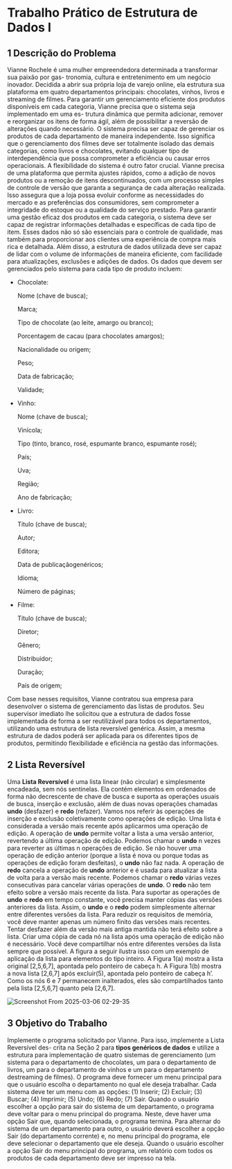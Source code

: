 # Trabalho Prático de Estrutura de Dados I

## 1 Descrição do Problema

Vianne Rochele é uma mulher empreendedora determinada a transformar sua paixão por gas-
tronomia, cultura e entretenimento em um negócio inovador. Decidida a abrir sua própria loja
de varejo online, ela estrutura sua plataforma em quatro departamentos principais: chocolates,
vinhos, livros e streaming de filmes. Para garantir um gerenciamento eficiente dos produtos
disponíveis em cada categoria, Vianne precisa que o sistema seja implementado em uma es-
trutura dinâmica que permita adicionar, remover e reorganizar os itens de forma ágil, além de
possibilitar a reversão de alterações quando necessário.
O sistema precisa ser capaz de gerenciar os produtos de cada departamento de maneira
independente. Isso significa que o gerenciamento dos filmes deve ser totalmente isolado das
demais categorias, como livros e chocolates, evitando qualquer tipo de interdependência que
possa comprometer a eficiência ou causar erros operacionais.
A flexibilidade do sistema é outro fator crucial. Vianne precisa de uma plataforma que
permita ajustes rápidos, como a adição de novos produtos ou a remoção de itens descontinuados,
com um processo simples de controle de versão que garanta a segurança de cada alteração
realizada. Isso assegura que a loja possa evoluir conforme as necessidades do mercado e as
preferências dos consumidores, sem comprometer a integridade do estoque ou a qualidade do
serviço prestado.
Para garantir uma gestão eficaz dos produtos em cada categoria, o sistema deve ser capaz
de registrar informações detalhadas e específicas de cada tipo de item. Esses dados não só
são essenciais para o controle de qualidade, mas também para proporcionar aos clientes uma
experiência de compra mais rica e detalhada. Além disso, a estrutura de dados utilizada deve
ser capaz de lidar com o volume de informações de maneira eficiente, com facilidade para
atualizações, exclusões e adições de dados.
Os dados que devem ser gerenciados pelo sistema para cada tipo de produto incluem:

- Chocolate:
  
     Nome (chave de busca);
  
     Marca;
  
     Tipo de chocolate (ao leite, amargo ou branco);
  
     Porcentagem de cacau (para chocolates amargos);
  
     Nacionalidade ou origem;
  
     Peso;
  
     Data de fabricação;
  
     Validade;
- Vinho:
  
     Nome (chave de busca);
  
     Vinícola;
  
     Tipo (tinto, branco, rosé, espumante branco, espumante rosé);
  
     País;
  
     Uva;
  
     Região;
  
     Ano de fabricação;
  
- Livro:
  
     Título (chave de busca);

     Autor;

     Editora;

     Data de publicaçãogenéricos;

     Idioma;

     Número de páginas;

- Filme:
  
     Título (chave de busca);
  
     Diretor;
  
     Gênero;
  
     Distribuidor;
  
     Duração;
  
     País de origem;
  
Com base nesses requisitos, Vianne contratou sua empresa para desenvolver o sistema de
gerenciamento das listas de produtos. Seu supervisor imediato lhe solicitou que a estrutura de
dados fosse implementada de forma a ser reutilizável para todos os departamentos, utilizando
uma estrutura de lista reversível genérica. Assim, a mesma estrutura de dados poderá ser
aplicada para os diferentes tipos de produtos, permitindo flexibilidade e eficiência na gestão
das informações.

## 2 Lista Reversível

Uma **Lista Reversível** é uma lista linear (não circular) e simplesmente encadeada, sem nós
sentinelas. Ela contém elementos em ordenados de forma não decrescente de chave de busca
e suporta as operações usuais de busca, inserção e exclusão, além de duas novas operações
chamadas **undo** (desfazer) e **redo** (refazer). Vamos nos referir às operações de inserção e
exclusão coletivamente como operações de edição. Uma lista é considerada a versão mais
recente após aplicarmos uma operação de edição.
A operação de **undo** permite voltar a lista a uma versão anterior, revertendo a última
operação de edição. Podemos chamar o **undo** n vezes para reverter as últimas n operações de
edição. Se não houver uma operação de edição anterior (porque a lista é nova ou porque todas
as operações de edição foram desfeitas), o **undo** não faz nada.
A operação de **redo** cancela a operação de **undo** anterior e é usada para atualizar a lista
de volta para a versão mais recente. Podemos chamar o **redo** várias vezes consecutivas para
cancelar várias operações de **undo**. O **redo** não tem efeito sobre a versão mais recente da lista.
Para suportar as operações de **undo** e **redo** em tempo constante, você precisa manter cópias
das versões anteriores da lista. Assim, o **undo** e o **redo** podem simplesmente alternar entre
diferentes versões da lista. Para reduzir os requisitos de memória, você deve manter apenas um
número finito das versões mais recentes. Tentar desfazer além da versão mais antiga mantida
não terá efeito sobre a lista.
Criar uma cópia de cada nó na lista após uma operação de edição não é necessário. Você
deve compartilhar nós entre diferentes versões da lista sempre que possível. A figura a seguir
ilustra isso com um exemplo de aplicação da lista para elementos do tipo inteiro. A Figura
1(a) mostra a lista original [2,5,6,7], apontada pelo ponteiro de cabeça h. A Figura 1(b) mostra
a nova lista [2,6,7] após excluir(5), apontada pelo ponteiro de cabeça h’. Como os nós 6 e 7
permanecem inalterados, eles são compartilhados tanto pela lista [2,5,6,7] quanto pela [2,6,7].

![Screenshot From 2025-03-06 02-29-35](https://github.com/user-attachments/assets/929f97b8-4f82-47f1-996f-de1ef73953bc)


## 3 Objetivo do Trabalho

Implemente o programa solicitado por Vianne. Para isso, implemente a Lista Reversível des-
crita na Seção 2 para **tipos genéricos de dados** e utilize a estrutura para implementação de
quatro sistemas de gerenciamento (um sistema para o departamento de chocolates, um para
o departamento de livros, um para o departamento de vinhos e um para o departamento destreaming de filmes). O programa deve fornecer um menu principal para que o usuário escolha o
departamento no qual ele deseja trabalhar. Cada sistema deve ter um menu com as opções: (1)
Inserir; (2) Excluir; (3) Buscar; (4) Imprimir; (5) Undo; (6) Redo; (7) Sair. Quando o usuário
escolher a opção para sair do sistema de um departamento, o programa deve voltar para o menu
principal do programa. Neste, deve haver uma opção Sair que, quando selecionada, o programa
termina. Para alternar do sistema de um departamento para outro, o usuário deverá escolher
a opção Sair (do departamento corrente) e, no menu principal do programa, ele deve selecionar
o departamento que ele deseja. Quando o usuário escolher a opção Sair do menu principal do
programa, um relatório com todos os produtos de cada departamento deve ser impresso na tela.
